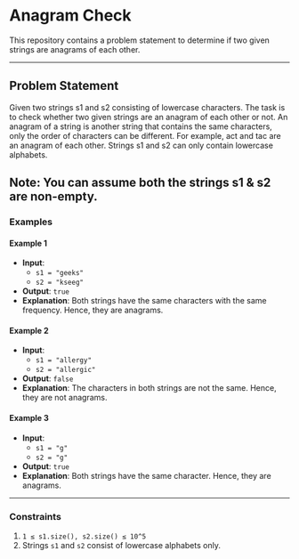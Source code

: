 # Anagram Check

This repository contains a problem statement to determine if two given strings are anagrams of each other.

---

## Problem Statement

Given two strings s1 and s2 consisting of lowercase characters. The task is to check whether two given strings are an anagram of each other or not. An anagram of a string is another string that contains the same characters, only the order of characters can be different. For example, act and tac are an anagram of each other. Strings s1 and s2 can only contain lowercase alphabets.

Note: You can assume both the strings s1 & s2 are non-empty.
---

### Examples

#### Example 1
- **Input**: 
  - `s1 = "geeks"`
  - `s2 = "kseeg"`
- **Output**: `true`
- **Explanation**: Both strings have the same characters with the same frequency. Hence, they are anagrams.

#### Example 2
- **Input**: 
  - `s1 = "allergy"`
  - `s2 = "allergic"`
- **Output**: `false`
- **Explanation**: The characters in both strings are not the same. Hence, they are not anagrams.

#### Example 3
- **Input**: 
  - `s1 = "g"`
  - `s2 = "g"`
- **Output**: `true`
- **Explanation**: Both strings have the same character. Hence, they are anagrams.

---

### Constraints

1. `1 ≤ s1.size(), s2.size() ≤ 10^5`
2. Strings `s1` and `s2` consist of lowercase alphabets only.
